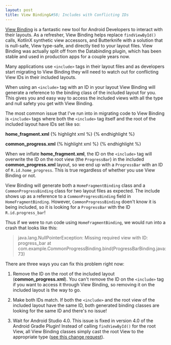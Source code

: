 ```yaml
---
layout: post
title: View Binding&#58; Includes with Conflicting IDs
---
```


[View Binding](https://developer.android.com/topic/libraries/view-binding) is a fantastic new tool for Android Developers to interact with their layouts. As a refresher, View Binding helps replace `findViewById()` calls, KotlinX synthetic view accessors, and Butterknife with a solution that is null-safe, View type-safe, and directly tied to your layout files. View Binding was actually split off from the Databinding plugin, which has been stable and used in production apps for a couple years now.

Many applications use `<include>` tags in their layout files and as developers start migrating to View Binding they will need to watch out for conflicting View IDs in their included layouts.
<!--more-->
When using an `<include>` tag with an ID in your layout View Binding will generate a reference to the binding class of the included layout for you. This gives you and easy way to access the included views with all the type and null safety you get with View Binding.

The most common issue that I've run into in migrating code to View Binding is `<include>` tags where both the `<include>` tag itself and the root of the included layout have IDs set like so:

**home_fragment.xml**
{% highlight xml %}
<include
  layout="@layout/common_progress"
  android:id="@+id/home_progress" />
{% endhighlight %}

**common_progress.xml**
{% highlight xml %}
<ProgressBar
  android:id="@+id/progress_bar" />
{% endhighlight %}

When we inflate **home_fragment.xml**, the ID on the `<include>` tag will overwrite the ID on the root view (the `ProgressBar`) in the included **common_progress.xml** layout, so we end up with a `ProgressBar` with an ID of `R.id.home_progress`. This is true regardless of whether you use View Binding or not.

View Binding will generate both a `HomeFragmentBinding` class and a `CommonProgressBinding` class for two layout files as expected. The include shows up as a reference to a `CommonProgressBinding` field in `HomeFragmentBinding`. However, `CommonProgressBinding` doen't know it is being included, so it is looking for a `ProgressBar` with the ID `R.id.progress_bar`!

Thus if we were to run code using `HomeFragmentBinding`, we would run into a crash that looks like this:

> java.lang.NullPointerException: Missing required view with ID: progress_bar
>        at com.example.CommonProgressBinding.bind(ProgressBarBinding.java:73)

There are three ways you can fix this problem right now:

 1. Remove the ID on the root of the included layout (**common_progress.xml**). You can't remove the ID on the `<include>` tag if you want to access it through View Binding, so removing it on the included layout is the way to go.

 2. Make both IDs match. If both the `<include>` and the root view of the included layout have the same ID, both generated binding classes are looking for the same ID and there's no issue!

 3. Wait for Android Studio 4.0. This issue is fixed in version 4.0 of the Android Gradle Plugin! Instead of calling `findViewById()` for the root View, all View Binding classes simply cast the root View to the appropriate type ([see this change request](https://android.googlesource.com/platform/frameworks/data-binding/+/69294d8ad4a0f76a0ef9a0916b4e0c24f30fc84f)).